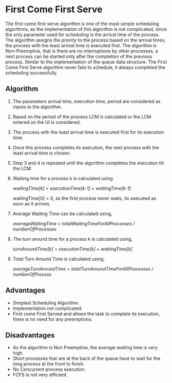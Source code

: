 # First Come First Serve

The first come first serve algorithm is one of the most simple scheduling algorithms, as the implementation of this algorithm is not complicated, since the only parameter used for scheduling is the arrival time of the process. The algorithm assigns the priority to the process based on the arrival times, the process with the least arrival time is executed first. The algorithm is Non-Preemptive, that is there are no interruptions by other processes, a next process can be started only after the completion of the previous process. Similar to the implementation of the queue data structure. The First Come First Serve algorithm never fails to schedule, it always completed the scheduling successfully.

## Algorithm
1. The parameters arrival time, execution time, period are considered as inputs to the algorithm.
2. Based on the period of the process LCM is calculated or the LCM entered on the UI is considered.
3. The process with the least arrival time is executed first for its execution time.
4. Once this process completes its execution, the next process with the least arrival time is chosen.
5. Step 3 and 4 is repeated until the algorithm completes the execution till the LCM.
6. Waiting time for a process k is calculated using

    *waitingTime[k] = executionTime[k-1] + waitingTime[k-1]*
    
    waitingTime[0] = 0, as the first process never waits, its executed as soon as it arrives.
7. Average Waiting Time can be calculated using,

    *averageWaitingTime = totalWaitingTimeForAllProcesses / numberOfProcesses*
    
8. The turn around time for a process k is calculated using,

    *turnAroundTime[k] = executionTime[k] + waitingTime[k]*
    
9. Total Turn Around Time is calculated using,

   *averageTurnAroundTime = totalTurnAroundTimeForAllProcesses / numberOfProcess*

## Advantages
- Simplest Scheduling Algorithm.
- Implementation not complicated.
- First come First Served and allows the task to complete its execution, there is no need for any preemptions.

## Disadvantages
- As the algorithm is Non Preemptive, the average waiting time is very high.
- Short processes that are at the back of the queue have to wait for the long process at the front to finish.
- No Concurrent process execution.
- FCFS is not very efficient.
